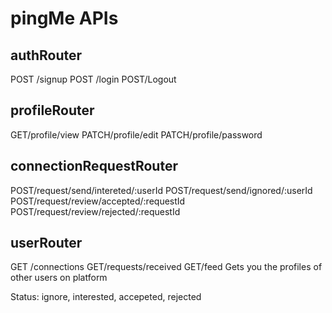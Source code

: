 # pingMe APIs

## authRouter
POST /signup
POST /login
POST/Logout

## profileRouter
GET/profile/view
PATCH/profile/edit
PATCH/profile/password


## connectionRequestRouter
POST/request/send/intereted/:userId
POST/request/send/ignored/:userId
POST/request/review/accepted/:requestId
POST/request/review/rejected/:requestId


## userRouter
GET /connections
GET/requests/received
GET/feed Gets you the profiles of other users on platform

Status: ignore, interested, accepeted, rejected
